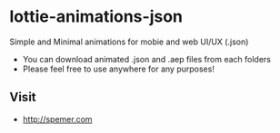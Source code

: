# lottie-animations-json
Simple and Minimal animations for mobie and web UI/UX (.json)

- You can download animated .json and .aep files from each folders
- Please feel free to use anywhere for any purposes!



## Visit
- http://spemer.com
